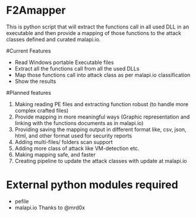 # F2Amapper
This is python script that will extract the functions call in all used DLL in an executable and then provide a mapping of those functions to the attack classes defined and curated malapi.io.


#Current Features
- Read Windows portable Executable files
- Extract all the functions call from all the used DLLs
- Map those functions call into attack class as per malapi.io classification
- Show the results

#Planned features
1. Making reading PE files and extracting function robust (to handle more complex crafted files)
2. Provide mapping in more meaningful ways (Graphic representation and linking with the functions documents as in malapi.io)
3. Providing saving the mapping output in different format like, csv, json, html, and other format used for security reports
4. Adding multi-files/ folders scan support
5. Adding more class of attack like VM-detection etc.
6. Making mapping safe, and faster
7. Creating pipeline to update the attack classes with update at malapi.io

# External python modules required
- pefile
- malapi.io Thanks to @mrd0x
